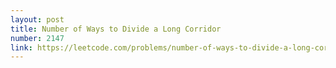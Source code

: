```yaml
---
layout: post
title: Number of Ways to Divide a Long Corridor
number: 2147
link: https://leetcode.com/problems/number-of-ways-to-divide-a-long-corridor
---
```

